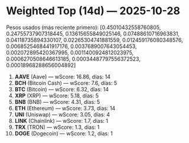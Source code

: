 # Weighted Top (14d) — 2025-10-28
Pesos usados (más reciente primero): [0.45010432558760805, 0.24755737907318445, 0.13615655849025146, 0.07488610716963831, 0.04118735894330107, 0.02265304741881559, 0.012459176080348576, 0.0068525468441917176, 0.0037689007643054453, 0.002072895420367995, 0.0011400924812023975, 0.0006270508646613185, 0.00034487797556372523, 0.00018968288656004892]
1. **AAVE** (Aave) — wScore: 16.86, días: 14
2. **BCH** (Bitcoin Cash) — wScore: 7.6, días: 5
3. **BTC** (Bitcoin) — wScore: 6.32, días: 14
4. **XRP** (XRP) — wScore: 5.18, días: 5
5. **BNB** (BNB) — wScore: 4.31, días: 5
6. **ETH** (Ethereum) — wScore: 3.73, días: 14
7. **UNI** (Uniswap) — wScore: 3.05, días: 4
8. **LINK** (Chainlink) — wScore: 1.7, días: 1
9. **TRX** (TRON) — wScore: 1.3, días: 1
10. **DOGE** (Dogecoin) — wScore: 1.2, días: 1